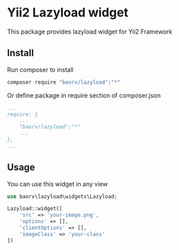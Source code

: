 # Yii2 Lazyload widget

This package provides lazyload widget for Yii2 Framework

## Install

Run composer to install

```bash
composer require "baorv/lazyload":"*" 
```

Or define package in require section of composer.json

```yaml
...
require: {
    ...
    "baorv/lazyload":"*"
    ...
},
...
```

## Usage

You can use this widget in any view

```php
use baorv\lazyload\widgets\Lazyload;

Lazyload::widget([
    'src' => 'your-image.png',
    'options' => [],
    'clientOptions' => [],
    'imageClass' => 'your-class'
])
```